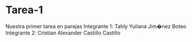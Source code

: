 # Tarea-1
Nuestra primer tarea en parejas
Integrante 1: Tahly Yuliana Jim�nez Boteo
Integrante 2: Cristian Alexander Castillo Castillo

